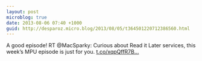 ```yaml
---
layout: post
microblog: true
date: 2013-08-06 07:40 +1000
guid: http://desparoz.micro.blog/2013/08/05/t364501220712386560.html
---
```

A good episode! RT @MacSparky: Curious about Read it Later services, this week’s MPU episode is just for you. [t.co/xqpQffR7B...](http://t.co/xqpQffR7BV)
